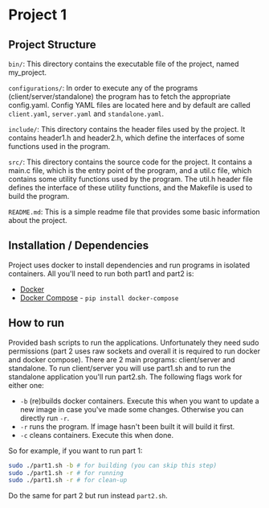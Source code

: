 # Project 1 

## Project Structure 
`bin/`: This directory contains the executable file of the project, named my_project.

`configurations/`: In order to execute any of the programs (client/server/standalone) the program has to fetch the appropriate config.yaml. Config YAML files are located here and by default are called `client.yaml`, `server.yaml` and `standalone.yaml`.

`include/`: This directory contains the header files used by the project. It contains header1.h and header2.h, which define the interfaces of some functions used in the program.

`src/`: This directory contains the source code for the project. It contains a main.c file, which is the entry point of the program, and a util.c file, which contains some utility functions used by the program. The util.h header file defines the interface of these utility functions, and the Makefile is used to build the program.

`README.md`: This is a simple readme file that provides some basic information about the project.

## Installation / Dependencies
Project uses docker to install dependencies and run programs in isolated containers. All you'll need to run both part1 and part2 is:
- [Docker](https://docs.docker.com/engine/install/)
- [Docker Compose](https://pypi.org/project/docker-compose/) - `pip install docker-compose`


## How to run 
Provided bash scripts to run the applications. Unfortunately they need sudo permissions (part 2 uses raw sockets and overall it is required to run docker and docker compose). There are 2 main programs: client/server and standalone. To run client/server you will use part1.sh and to run the standalone application you'll run part2.sh. The following flags work for either one:
- `-b` (re)builds docker containers. Execute this when you want to update a new image in case you've made some changes. Otherwise you can directly run `-r`.
- `-r` runs the program. If image hasn't been built it will build it first.
- `-c` cleans containers. Execute this when done.

So for example, if you want to run part 1:
```bash
sudo ./part1.sh -b # for building (you can skip this step)
sudo ./part1.sh -r # for running
sudo ./part1.sh -r # for clean-up
```

Do the same for part 2 but run instead `part2.sh`.
